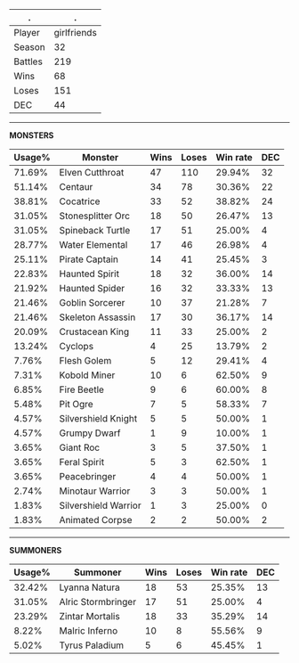.|.
|-|-
Player|girlfriends
Season|32
Battles|219
Wins|68
Loses|151
DEC|44

---
**MONSTERS**

Usage%|Monster|Wins|Loses|Win rate|DEC|
-|-|-|-|-|-|
71.69%|Elven Cutthroat|47|110|29.94%|32|
51.14%|Centaur|34|78|30.36%|22|
38.81%|Cocatrice|33|52|38.82%|24|
31.05%|Stonesplitter Orc|18|50|26.47%|13|
31.05%|Spineback Turtle|17|51|25.00%|4|
28.77%|Water Elemental|17|46|26.98%|4|
25.11%|Pirate Captain|14|41|25.45%|3|
22.83%|Haunted Spirit|18|32|36.00%|14|
21.92%|Haunted Spider|16|32|33.33%|13|
21.46%|Goblin Sorcerer|10|37|21.28%|7|
21.46%|Skeleton Assassin|17|30|36.17%|14|
20.09%|Crustacean King|11|33|25.00%|2|
13.24%|Cyclops|4|25|13.79%|2|
7.76%|Flesh Golem|5|12|29.41%|4|
7.31%|Kobold Miner|10|6|62.50%|9|
6.85%|Fire Beetle|9|6|60.00%|8|
5.48%|Pit Ogre|7|5|58.33%|7|
4.57%|Silvershield Knight|5|5|50.00%|1|
4.57%|Grumpy Dwarf|1|9|10.00%|1|
3.65%|Giant Roc|3|5|37.50%|1|
3.65%|Feral Spirit|5|3|62.50%|1|
3.65%|Peacebringer|4|4|50.00%|1|
2.74%|Minotaur Warrior|3|3|50.00%|1|
1.83%|Silvershield Warrior|1|3|25.00%|0|
1.83%|Animated Corpse|2|2|50.00%|2|

---
**SUMMONERS**

Usage%|Summoner|Wins|Loses|Win rate|DEC|
-|-|-|-|-|-|
32.42%|Lyanna Natura|18|53|25.35%|13|
31.05%|Alric Stormbringer|17|51|25.00%|4|
23.29%|Zintar Mortalis|18|33|35.29%|14|
8.22%|Malric Inferno|10|8|55.56%|9|
5.02%|Tyrus Paladium|5|6|45.45%|1|

